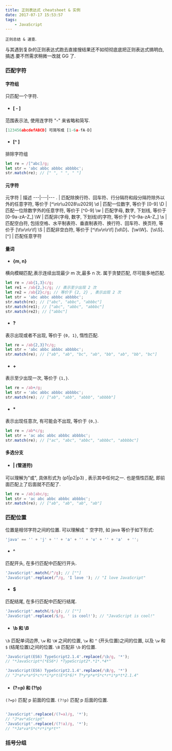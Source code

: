 ```yaml
---
title: 正则表达式 cheatsheet & 实例
date: 2017-07-17 15:53:57
tags:
    - JavaScript
---
```


`正则总结 & 速查`.

与其遇到复杂的正则表达式跑去直接搜结果还不如彻彻底底把正则表达式搞明白,搞透.要不然需求稍微一改就 GG 了.

<!-- more -->

### 匹配字符

#### 字符组
只匹配一个字符.

- #### [ - ]

范围表示法, 使用连字符 "-" 来省略和简写.

```javascript
[123456abcdefABCD] 可简写成 [1-6a-fA-D]
```

- #### [^ ]
排除字符组
```javascript
let re = /[^abc]/g;
let str = 'abc abbc abbbc abbbbc';
str.match(re); // [" ", " ", " "]
```

#### 元字符
元字符 | 描述
---|---|---
. | 匹配除换行符、回车符、行分隔符和段分隔符除外以外的任意字符, 等价于 [^\n\r\u2028\u2029]
\d | 匹配一位数字, 等价于 [0-9]
\D | 匹配一位除数字外的任意字符, 等价于 [^0-9]
\w | 匹配字母, 数字, 下划线, 等价于 [0-9a-zA-Z_]
\W | 匹配非(字母, 数字, 下划线)的字符, 等价于 [^0-9a-zA-Z_]
\s | 匹配空白符, 包括空格、水平制表符、垂直制表符、换行符、回车符、换页符, 等价于 [\t\v\n\r\f]
\S | 匹配非空白符, 等价于 [^\t\v\n\r\f]
[\d\D]、[\w\W]、[\s\S]、[^] | 匹配任意字符

#### 量词

- #### {m, n}
横向模糊匹配,表示连续出现最少 m 次,最多 n 次. 属于贪婪匹配, 尽可能多地匹配.

```javascript
let re = /ab{1,3}c/g;
let re1 = /ab{2,}c/g; // 表示至少出现 2 次
let re2 = /ab{2}c/g; // 等价于 {2, 2} , 表示出现 2 次
let str = 'abc abbc abbbc abbbbc';
str.match(re); // ["abc", "abbc", "abbbc"]
str.match(re1); // ["abc", "abbc", "abbbc"]
str.match(re2); // ["abbc"]
```

- #### ?
表示出现或者不出现, 等价于 `{0, 1}`, 惰性匹配.
```javascript
let re = /ab{2,3}?c/g;
let str = 'abc abbc abbbc abbbbc';
str.match(re); // ["ab", "ab", "bc", "ab", "bb", "ab", "bb", "bc"]
```

- #### +
表示至少出现一次, 等价于 `{1,}`.
```javascript
let re = /ab+/g;
let str = 'abc abbc abbbc abbbbc';
str.match(re); // ["ab", "abb", "abbb", "abbbb"]
```

- #### *
表示出现任意次, 有可能会不出现, 等价于 `{0,}`.
```javascript
let re = /ab*c/g;
let str = 'ac abc abbc abbbc abbbbc';
str.match(re); // ["ac", "abc", "abbc", "abbbc", "abbbbc"]
```

#### 多选分支
- #### | (管道符)
可以理解为"或", 具体形式为 (p1|p2|p3) , 表示其中任何之一. 也是惰性匹配, 即前面匹配上了后面就不匹配了.
```javascript
let re = /ab|abc/g;
let str = 'ac abc abbc abbbc abbbbc';
str.match(re); // ["ab", "ab", "ab", "ab"]
```

### 匹配位置

位置是相邻字符之间的位置. 可以理解成 '' 空字符, 如 java 等价于如下形式:
```javascript
'java' == '' + 'j' + '' + 'a' + '' + 'v' + '' + 'a'  + '';
```

- #### ^
匹配开头, 在多行匹配中匹配行开头.
```javascript
'JavaScript'.match(/^/g); // [""]
'JavaScript'.replace(/^/g, 'I love '); // "I love JavaScript"
```

- #### $
匹配结尾, 在多行匹配中匹配行结尾.
```javascript
'JavaScript'.match(/$/g); // [""]
'JavaScript'.replace(/$/g, ' is cool!'); // "JavaScript is cool!"
```

- #### \b 和 \B
`\b` 匹配单词边界, `\w` 和 `\W` 之间的位置, `\w` 和 `^` (开头位置)之间的位置, 以及 `\w` 和 `$` (结尾位置)之间的位置.
`\B` 匹配非 `\b` 的位置.

```javascript
'JavaScript(ES6) TypeScript2.1.4'.replace(/\b/g, '*'); 
// "*JavaScript*(*ES6*) *TypeScript2*.*1*.*4*"

'JavaScript(ES6) TypeScript2.1.4'.replace(/\B/g, '*')
// "J*a*v*a*S*c*r*i*p*t(E*S*6)* T*y*p*e*S*c*r*i*p*t*2.1.4"
```

- #### (?=p) 和 (?!p)
`(?=p)` 匹配 p 前面的位置.
`(?!p)` 匹配 p 后面的位置.

```javascript

'JavaScript'.replace(/(?=a)/g, '*');
// "J*av*aScript"
'JavaScript'.replace(/(?!a)/g, '*');
// "*Ja*va*S*c*r*i*p*t*"
```

### 括号分组